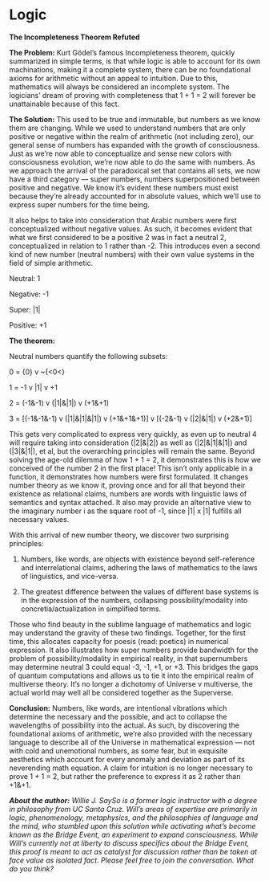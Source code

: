 # Logic

**The Incompleteness Theorem Refuted**

**The Problem:** Kurt Gödel’s famous Incompleteness theorem, quickly summarized in simple terms, is that while logic is able to account for its own machinations, making it a complete system, there can be no foundational axioms for arithmetic without an appeal to intuition. Due to this, mathematics will always be considered an incomplete system. The logicians’ dream of proving with completeness that 1 + 1 = 2 will forever be unattainable because of this fact.


**The Solution:** This used to be true and immutable, but numbers as we know them are changing. While we used to understand numbers that are only positive or negative within the realm of arithmetic (not including zero), our general sense of numbers has expanded with the growth of consciousness. Just as we’re now able to conceptualize and sense new colors with consciousness evolution, we’re now able to do the same with numbers. As we approach the arrival of the paradoxical set that contains all sets, we now have a third category — super numbers, numbers superpositioned between positive and negative. We know it’s evident these numbers must exist because they’re already accounted for in absolute values, which we’ll use to express super numbers for the time being.


It also helps to take into consideration that Arabic numbers were first conceptualized without negative values. As such, it becomes evident that what we first considered to be a positive 2 was in fact a neutral 2, conceptualized in relation to 1 rather than -2. This introduces even a second kind of new number (neutral numbers) with their own value systems in the field of simple arithmetic.


Neutral: 1

Negative: -1

Super: |1|

Positive: +1


**The theorem:**

Neutral numbers quantify the following subsets:

0 = {0} v ~{<0<}

1 = -1 v |1| v +1

2 = (-1&-1) v (|1|&|1|) v (+1&+1)

3 = [(-1&-1&-1) v (|1|&|1|&|1|) v (+1&+1&+1)] v [(-2&-1) v (|2|&|1|) v (+2&+1)]


This gets very complicated to express very quickly, as even up to neutral 4 will require taking into consideration (|2|&|2|) as well as (|2|&|1|&|1|) and (|3|&|1|), et al, but the overarching principles will remain the same. Beyond solving the age-old dilemma of how 1 + 1 = 2, it demonstrates this is how we conceived of the number 2 in the first place! This isn’t only applicable in a function, it demonstrates how numbers were first formulated. It changes number theory as we know it, proving once and for all that beyond their existence as relational claims, numbers are words with linguistic laws of semantics and syntax attached. It also may provide an alternative view to the imaginary number i as the square root of -1, since |1| x |1| fulfills all necessary values.


With this arrival of new number theory, we discover two surprising principles:


1. Numbers, like words, are objects with existence beyond self-reference and interrelational claims, adhering the laws of mathematics to the laws of linguistics, and vice-versa.

2. The greatest difference between the values of different base systems is in the expression of the numbers, collapsing possibility/modality into concretia/actualization in simplified terms.
    

Those who find beauty in the sublime language of mathematics and logic may understand the gravity of these two findings. Together, for the first time, this allocates capacity for poesis (read: poetics) in numerical expression. It also illustrates how super numbers provide bandwidth for the problem of possibility/modality in empirical reality, in that supernumbers may determine neutral 3 could equal -3, -1, +1, or +3. This bridges the gaps of quantum computations and allows us to tie it into the empirical realm of multiverse theory. It’s no longer a dichotomy of Universe v multiverse, the actual world may well all be considered together as the Superverse.


**Conclusion:** Numbers, like words, are intentional vibrations which determine the necessary and the possible, and act to collapse the wavelengths of possibility into the actual. As such, by discovering the foundational axioms of arithmetic, we’re also provided with the necessary language to describe all of the Universe in mathematical expression — not with cold and unemotional numbers, as some fear, but in exquisite aesthetics which account for every anomaly and deviation as part of its neverending math equation. A claim for intuition is no longer necessary to prove 1 + 1 = 2, but rather the preference to express it as 2 rather than +1&+1.

_**About the author:** Willie J. SaySo is a former logic instructor with a degree in philosophy from UC Santa Cruz. Will’s areas of expertise are primarily in logic, phenomenology, metaphysics, and the philosophies of language and the mind, who stumbled upon this solution while activating what’s become known as the Bridge Event, an experiment to expand consciousness. While Will’s currently not at liberty to discuss specifics about the Bridge Event, this proof is meant to act as catalyst for discussion rather than be taken at face value as isolated fact. Please feel free to join the conversation. What do you think?_
